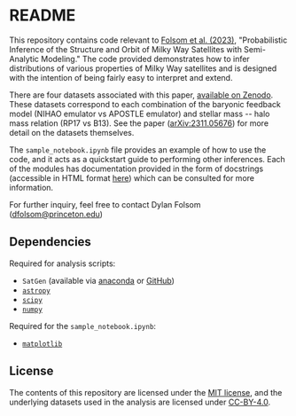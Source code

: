 # README
This repository contains code relevant to [Folsom et al. (2023)](https://arxiv.org/abs/2311.05676), "Probabilistic Inference of the Structure and Orbit of Milky Way Satellites with Semi-Analytic Modeling." The code provided demonstrates how to infer distributions of various properties of Milky Way satellites and is designed with the intention of being fairly easy to interpret and extend.

There are four datasets associated with this paper, [available on Zenodo](https://zenodo.org/doi/10.5281/zenodo.10068111). These datasets correspond to each combination of the baryonic feedback model (NIHAO emulator vs APOSTLE emulator) and stellar mass -- halo mass relation (RP17 vs B13). See the paper ([arXiv:2311.05676](https://arxiv.org/abs/2311.05676)) for more detail on the datasets themselves.

The `sample_notebook.ipynb` file provides an example of how to use the code, and it acts as a quickstart guide to performing other inferences. Each of the modules has documentation provided in the form of docstrings (accessible in HTML format [here](https://rawcdn.githack.com/folsomde/Semianalytic_Inference/main/docs/index.html)) which can be consulted for more information.

For further inquiry, feel free to contact Dylan Folsom (dfolsom@princeton.edu)

## Dependencies 
Required for analysis scripts:
 - `SatGen` (available via [anaconda](https://anaconda.org/conda-forge/satgen) or [GitHub](https://github.com/shergreen/SatGen))
 - [`astropy`](https://www.astropy.org/)
 - [`scipy`](https://scipy.org/)
 - [`numpy`](https://numpy.org)

Required for the `sample_notebook.ipynb`:
 - [`matplotlib`](https://matplotlib.org/)

## License
The contents of this repository are licensed under the [MIT license](https://spdx.org/licenses/MIT.html), and the underlying datasets used in the analysis are licensed under [CC-BY-4.0](https://creativecommons.org/licenses/by/4.0/).
